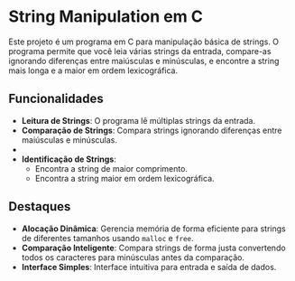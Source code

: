 # String Manipulation em C

Este projeto é um programa em C para manipulação básica de strings. O programa permite que você leia várias strings da entrada, compare-as ignorando diferenças entre maiúsculas e minúsculas, e encontre a string mais longa e a maior em ordem lexicográfica.

## Funcionalidades

- **Leitura de Strings**: O programa lê múltiplas strings da entrada.
- **Comparação de Strings**: Compara strings ignorando diferenças entre maiúsculas e minúsculas.
- 
- **Identificação de Strings**:
  - Encontra a string de maior comprimento.
  - Encontra a string maior em ordem lexicográfica.

## Destaques

- **Alocação Dinâmica**: Gerencia memória de forma eficiente para strings de diferentes tamanhos usando `malloc` e `free`.
- **Comparação Inteligente**: Compara strings de forma justa convertendo todos os caracteres para minúsculas antes da comparação.
- **Interface Simples**: Interface intuitiva para entrada e saída de dados.
